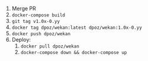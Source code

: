 1. Merge PR
1. `docker-compose build`
1. `git tag v1.0x-0.yy`
1. `docker tag dpoz/wekan:latest dpoz/wekan:1.0x-0.yy`
1. `docker push dpoz/wekan`
1. Deploy:
    1. `docker pull dpoz/wekan`
    1. `docker-compose down && docker-compose up`

